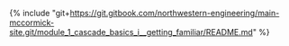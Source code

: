 {% include "git+https://git.gitbook.com/northwestern-engineering/main-mccormick-site.git/module_1_cascade_basics_i__getting_familiar/README.md" %}